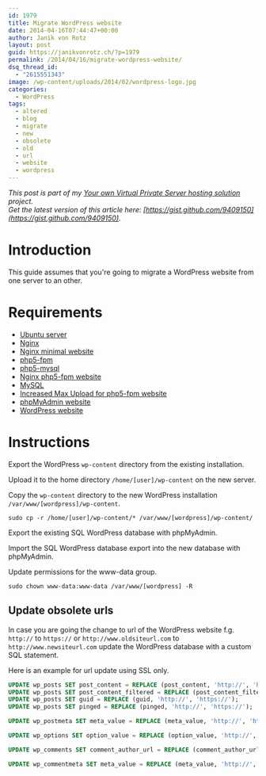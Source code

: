 ```yaml
---
id: 1979
title: Migrate WordPress website
date: 2014-04-16T07:44:47+00:00
author: Janik von Rotz
layout: post
guid: https://janikvonrotz.ch/?p=1979
permalink: /2014/04/16/migrate-wordpress-website/
dsq_thread_id:
  - "2615551343"
image: /wp-content/uploads/2014/02/wordpress-logo.jpg
categories:
  - WordPress
tags:
  - altered
  - blog
  - migrate
  - new
  - obsolete
  - old
  - url
  - website
  - wordpress
---
```

*This post is part of my [Your own Virtual Private Server hosting solution](http://janikvonrotz.ch/your-own-virtual-private-server-hosting-solution/) project.*  
*Get the latest version of this article here: [https://gist.github.com/9409150](https://gist.github.com/9409150).*  

# Introduction

This guide assumes that you're going to migrate a WordPress website from one server to an other.
<!--more-->
# Requirements

* [Ubuntu server](https://janikvonrotz.ch/2014/03/13/deploy-ubuntu-server/)
* [Nginx](https://janikvonrotz.ch/2014/03/31/install-nginx/)
* [Nginx minimal website](https://janikvonrotz.ch/2014/04/01/nginx-minimal-website/)
* [php5-fpm](https://janikvonrotz.ch/2014/03/20/install-php5-fpm/)
* [php5-mysql](https://janikvonrotz.ch/2014/03/25/install-php5-modules/)
* [Nginx php5-fpm website](https://janikvonrotz.ch/2014/04/11/install-nginx-php5-fpm-website/)
* [MySQL](https://janikvonrotz.ch/2014/04/07/install-mysql/)
* [Increased Max Upload for php5-fpm website](https://janikvonrotz.ch/2014/04/11/increase-max-upload-for-php5-fpm-website/)
* [phpMyAdmin website](https://janikvonrotz.ch/2014/04/14/install-phpmyadmin-website/)
* [WordPress website](https://janikvonrotz.ch/2014/04/15/install-wordpress-website/)

# Instructions

Export the WordPress `wp-content` directory from the existing installation.

Upload it to the home directory `/home/[user]/wp-content` on the new server.

Copy the `wp-content` directory to the new WordPress installation `/var/www/[wordpress]/wp-content`.

    sudo cp -r /home/[user]/wp-content/* /var/www/[wordpress]/wp-content/

Export the existing SQL WordPress database with phpMyAdmin.

Import the SQL WordPress database export into the new database with phpMyAdmin.

Update permissions for the www-data group.

    sudo chown www-data:www-data /var/www/[wordpress] -R 

## Update obsolete urls

In case you are going the change to url of the WordPress website f.g. `http://` to `https://` or `http://www.oldsiteurl.com` to `http://www.newsiteurl.com` update the WordPress database with a custom SQL statement.

Here is an example for url update using SSL only.

```sql
UPDATE wp_posts SET post_content = REPLACE (post_content, 'http://', 'https://');
UPDATE wp_posts SET post_content_filtered = REPLACE (post_content_filtered, 'http://', 'https://');
UPDATE wp_posts SET guid = REPLACE (guid, 'http://', 'https://');
UPDATE wp_posts SET pinged = REPLACE (pinged, 'http://', 'https://');

UPDATE wp_postmeta SET meta_value = REPLACE (meta_value, 'http://', 'https://');

UPDATE wp_options SET option_value = REPLACE (option_value, 'http://', 'https://');

UPDATE wp_comments SET comment_author_url = REPLACE (comment_author_url, 'http://', 'https://');

UPDATE wp_commentmeta SET meta_value = REPLACE (meta_value, 'http://', 'https://');
```

